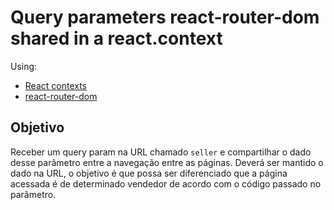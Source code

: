 # Query parameters react-router-dom shared in a react.context

Using: 
- [React contexts](https://reactjs.org/docs/context.html)
- [react-router-dom](https://reactrouter.com/)

## Objetivo
Receber um query param na URL chamado `seller` e compartilhar o dado desse parâmetro entre a navegação entre as páginas.
Deverá ser mantido o dado na URL, o objetivo é que possa ser diferenciado que a página acessada é de determinado vendedor de acordo com o código passado no parâmetro.
